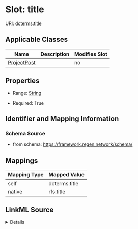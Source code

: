 

# Slot: title



URI: [dcterms:title](http://purl.org/dc/terms/title)



<!-- no inheritance hierarchy -->





## Applicable Classes

| Name | Description | Modifies Slot |
| --- | --- | --- |
| [ProjectPost](ProjectPost.md) |  |  no  |







## Properties

* Range: [String](String.md)

* Required: True





## Identifier and Mapping Information







### Schema Source


* from schema: https://framework.regen.network/schema/




## Mappings

| Mapping Type | Mapped Value |
| ---  | ---  |
| self | dcterms:title |
| native | rfs:title |




## LinkML Source

<details>
```yaml
name: title
from_schema: https://framework.regen.network/schema/
rank: 1000
slot_uri: dcterms:title
alias: title
owner: ProjectPost
domain_of:
- ProjectPost
range: string
required: true

```
</details>